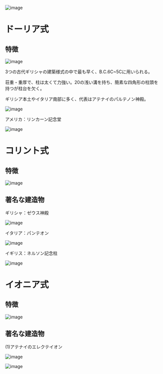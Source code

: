 
![image](https://user-images.githubusercontent.com/82156802/169731725-a10927a9-5ae6-465a-aa0a-6f0c08ba4690.png)

# ドーリア式

## 特徴

![image](https://user-images.githubusercontent.com/82156802/169733418-4731fa1d-d76b-4236-b1ed-c2ffc39d187d.png)

3つの古代ギリシャの建築様式の中で最も早く、B.C.6C~5Cに用いられる。

荘重・重厚で、柱は太くて力強い。20の浅い溝を持ち、簡素な四角形の柱頭を持つが柱台を欠く。

ギリシア本土やイタリア南部に多く、代表はアテナイのパルテノン神殿。

![image](https://user-images.githubusercontent.com/82156802/169733333-c1b3cf83-ffcb-4645-b0c5-4c95e8283932.png)

アメリカ：リンカーン記念堂

![image](https://user-images.githubusercontent.com/82156802/169733396-f2b873a3-505c-4ef7-a00f-b8b1246d57d3.png)


# コリント式

## 特徴

![image](https://user-images.githubusercontent.com/82156802/169731983-30440147-062f-466b-883d-4f523b90f48d.png)

## 著名な建造物
ギリシャ：ゼウス神殿

![image](https://user-images.githubusercontent.com/82156802/169732532-70b805cb-24e6-47a6-9e0b-a498bc2407cd.png)

イタリア：パンテオン

![image](https://user-images.githubusercontent.com/82156802/169732417-3951e145-629a-4665-b64b-b244b10cd19c.png)

イギリス：ネルソン記念柱

![image](https://user-images.githubusercontent.com/82156802/169732339-fd697e14-6019-4d24-bd76-7ed030ec4c89.png)

# イオニア式

## 特徴

![image](https://user-images.githubusercontent.com/82156802/169731780-c861eb53-bb6a-4a83-b65b-dcfb44bcdcd6.png)

## 著名な建造物
(1)アテナイのエレクテイオン


![image](https://user-images.githubusercontent.com/82156802/169731628-e8be0078-e298-44f6-8009-922559d4a782.png)


![image](https://user-images.githubusercontent.com/82156802/169731533-af986a8b-88a0-4b99-a704-f2ddd1ee5ae1.png)
